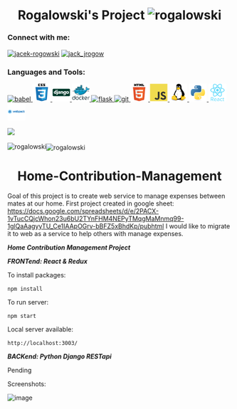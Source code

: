 <h1 align="center">Rogalowski's Project <img src="https://komarev.com/ghpvc/?username=rogalowski&label=Profile%20views&color=0e75b6&style=flat" alt="rogalowski" /></h1>



<h3 align="left">Connect with me:</h3>
<p align="left">
<a href="https://linkedin.com/in/jacek-rogowski" target="blank"><img align="center" src="https://raw.githubusercontent.com/rahuldkjain/github-profile-readme-generator/master/src/images/icons/Social/linked-in-alt.svg" alt="jacek-rogowski" height="30" width="40" /></a>
<a href="https://instagram.com/jack_jrogow" target="blank"><img align="center" src="https://raw.githubusercontent.com/rahuldkjain/github-profile-readme-generator/master/src/images/icons/Social/instagram.svg" alt="jack_jrogow" height="30" width="40" /></a>
</p>

<h3 align="left">Languages and Tools:</h3>
<p align="left"> <a href="https://babeljs.io/" target="_blank" rel="noreferrer"> <img src="https://www.vectorlogo.zone/logos/babeljs/babeljs-icon.svg" alt="babel" width="40" height="40"/> </a> <a href="https://www.w3schools.com/css/" target="_blank" rel="noreferrer"> <img src="https://raw.githubusercontent.com/devicons/devicon/master/icons/css3/css3-original-wordmark.svg" alt="css3" width="40" height="40"/> </a> <a href="https://www.djangoproject.com/" target="_blank" rel="noreferrer"> <img src="https://raw.githubusercontent.com/devicons/devicon/master/icons/django/django-original.svg" alt="django" width="40" height="40"/> </a> <a href="https://www.docker.com/" target="_blank" rel="noreferrer"> <img src="https://raw.githubusercontent.com/devicons/devicon/master/icons/docker/docker-original-wordmark.svg" alt="docker" width="40" height="40"/> </a> <a href="https://flask.palletsprojects.com/" target="_blank" rel="noreferrer"> <img src="https://www.vectorlogo.zone/logos/pocoo_flask/pocoo_flask-icon.svg" alt="flask" width="40" height="40"/> </a> <a href="https://git-scm.com/" target="_blank" rel="noreferrer"> <img src="https://www.vectorlogo.zone/logos/git-scm/git-scm-icon.svg" alt="git" width="40" height="40"/> </a> <a href="https://www.w3.org/html/" target="_blank" rel="noreferrer"> <img src="https://raw.githubusercontent.com/devicons/devicon/master/icons/html5/html5-original-wordmark.svg" alt="html5" width="40" height="40"/> </a> <a href="https://developer.mozilla.org/en-US/docs/Web/JavaScript" target="_blank" rel="noreferrer"> <img src="https://raw.githubusercontent.com/devicons/devicon/master/icons/javascript/javascript-original.svg" alt="javascript" width="40" height="40"/> </a> <a href="https://www.linux.org/" target="_blank" rel="noreferrer"> <img src="https://raw.githubusercontent.com/devicons/devicon/master/icons/linux/linux-original.svg" alt="linux" width="40" height="40"/> </a> <a href="https://www.python.org" target="_blank" rel="noreferrer"> <img src="https://raw.githubusercontent.com/devicons/devicon/master/icons/python/python-original.svg" alt="python" width="40" height="40"/> </a> <a href="https://reactjs.org/" target="_blank" rel="noreferrer"> <img src="https://raw.githubusercontent.com/devicons/devicon/master/icons/react/react-original-wordmark.svg" alt="react" width="40" height="40"/> </a> <a href="https://webpack.js.org" target="_blank" rel="noreferrer"> <img src="https://raw.githubusercontent.com/devicons/devicon/d00d0969292a6569d45b06d3f350f463a0107b0d/icons/webpack/webpack-original-wordmark.svg" alt="webpack" width="40" height="40"/> </a> </p>

![](http://github-profile-summary-cards.vercel.app/api/cards/profile-details?username=rogalowski&theme=solarized)  

<p> <img align="left" src="https://github-readme-stats.vercel.app/api/top-langs?username=rogalowski&show_icons=true&locale=en&layout=compact" alt="rogalowski" /> <img align="center" src="https://github-readme-stats.vercel.app/api?username=rogalowski&show_icons=true&locale=en" alt="rogalowski" /> &nbsp;  </p>

 



<h1 align="center"> Home-Contribution-Management </h1>

Goal of this project is to create web service to manage expenses between mates at our home. First project created in google sheet: https://docs.google.com/spreadsheets/d/e/2PACX-1vTucCQjcWhon23u6bU2TYnFHM4NEPyTMqgMaMnmq99-1glQaAagyyTU_Ce1IAApOGrv-bBFZ5xBhdKp/pubhtml I would like to migrate it to web as a service to help others with manage expenses.

**_Home Contribution Management Project_**

**_FRONTend: React & Redux_**

To install packages:

```shell script
npm install
```

To run server:

```shell script
npm start
```

Local server available:

```shell script
http://localhost:3003/
```

**_BACKend: Python Django RESTapi_**

Pending

Screenshots:

![image](https://user-images.githubusercontent.com/68423391/169182333-f00b01c9-cf51-4366-8c16-c697f129881f.png)
